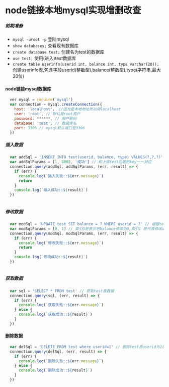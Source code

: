 # node链接本地mysql实现增删改查


##### 前期准备
* `mysql -uroot -p` 登陆mysql
* `show databases;` 查看现有数据库
* `create database test;` 创建名为test的数据库
* `use test;` 使用(进入)test数据库
* `create table userinfo(userid int, balance int, type varchar(20));` 创建userinfo表,包含字段userid(整数型),balance(整数型),type(字符串,最大20位)


#### node链接mysql数据库
``` javascript
  ver mysql = require('mysql')
  var connection = mysql.createConnection({
    host: 'localhost'， //因为是本地地址所以用localhost
    user: 'root', // 默认是root用户
    password: ******, // 用户密码
    database: 'test', // 数据库名
    port: 3306 // mysql默认端口是3306
  })
```

##### 插入数据

``` javascript
  var addSql = 'INSERT INTO test(userid, balance, type) VALUES(?,?,?)' // test为表名
  var addSqlParams = [1, 8888, '成功'] // 和上面test后面的key一一对应
  connection.query(addSql, addSqlParams, (err, result) => {
    if (err) {
      console.log(`插入失败::${err.message}`)
      return
    }
    console.log(`插入成功::${result}`)
  })
  
```

##### 修改数据

``` javascript
  var modSql = 'UPDATE test SET balance = ? WHERE userid = ?' // 根据test表的userid值去更新对应的userid值
  var modSqlParams = [0, 1] // 索引0是表示吧balance修改为0,索引1 是代表修改userid为1的balance值
  connection.query(modSql, modSqlParams, (err, result) => {
    if (err) {
      console.log(`修改失败::${err.message}`)
      return
    }
    console.log(`修改成功::${result}`)
  })
  
```


##### 获取数据

``` javascript
  var sql = 'SELECT * FROM test' // 获取test表数据
  connection.query(sql, (err, result) => {
    if (err) {
      console.log(`获取失败::${err.message}`)
    } else {
      console.log(`获取成功::${result}`)
    }
  })
```


#### 删除数据

``` javascript
  var delSql = 'DELETE FROM test where userid=1' // 删除test表userid为1的数据
  connection.query(delSql, (err, result) => {
    if (err) {
      console.log(`删除失败::${err.message}`)
    } else {
      console.log(`删除成功::${result}`)
    }
  })
```



